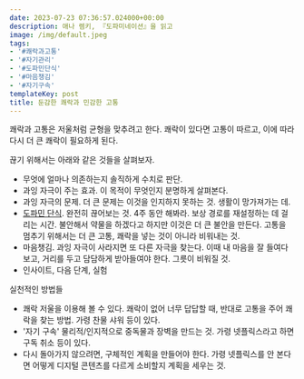 ```yaml
---
date: 2023-07-23 07:36:57.024000+00:00
description: 애나 렘키, 『도파미네이션』을 읽고
image: /img/default.jpeg
tags:
- '#쾌락과고통'
- '#자기관리'
- '#도파민단식'
- '#마음챙김'
- '#자기구속'
templateKey: post
title: 둔감한 쾌락과 민감한 고통
---
```


쾌락과 고통은 저울처럼 균형을 맞추려고 한다. 쾌락이 있다면 고통이 따르고, 이에 따라 다시 더 큰 쾌락이 필요하게 된다.

끊기 위해서는 아래와 같은 것들을 살펴보자.
- 무엇에 얼마나 의존하는지 솔직하게 수치로 판단.
- 과잉 자극이 주는 효과. 이 목적이 무엇인지 분명하게 살펴본다.
- 과잉 자극의 문제. 더 큰 문제는 이것을 인지하지 못하는 것. 생활이 망가져가는 데.
- [도파민 단식](https://www.youtube.com/watch?v=2y9xt4FIl7o&t=142s). 완전히 끊어보는 것. 4주 동안 해봐라. 보상 경로를 재설정하는 데 걸리는 시간. 불안해서 약물을 하겠다고 하지만 이것은 더 큰 불안을 만든다. 고통을 멈추기 위해서는 더 큰 고통, 쾌락을 넣는 것이 아니라 비워내는 것.
- 마음챙김. 과잉 자극이 사라지면 또 다른 자극을 찾는다. 이때 내 마음을 잘 들여다보고, 거리를 두고 담담하게 받아들여야 한다. 그릇이 비워질 것.
- 인사이트, 다음 단계, 실험

실천적인 방법들
- 쾌락 저울을 이용해 볼 수 있다. 쾌락이 없어 너무 답답할 때, 반대로 고통을 주어 쾌락을 찾는 방법. 가령 찬물 샤워 등이 있다.
- '자기 구속' 물리적/인지적으로 중독물과 장벽을 만드는 것. 가령 넷플릭스라고 하면 구독 취소 등이 있다.
- 다시 돌아가지 않으려면, 구체적인 계획을 만들어야 한다. 가령 넷플릭스를 안 본다면 어떻게 디지털 콘텐츠를 다르게 소비할지 계획을 세우는 것.